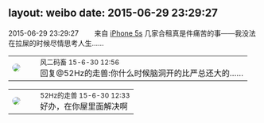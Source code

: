 layout: weibo
date: 2015-06-29 23:29:27
---
<meta name="referrer" content="no-referrer" />

2015-06-29 23:29:27  &nbsp;&nbsp;&nbsp;&nbsp;&nbsp;&nbsp; 来自 <a href="sinaweibo://customweibosource" rel="nofollow">iPhone 5s</a>
几家合租真是件痛苦的事——我没法在拉屎的时候尽情思考人生…… ​​​

<table style="width: 100%;">
  <tr>
    <td style="width: 40px;"><img style="border-radius:50%" src="https://tva3.sinaimg.cn/crop.0.0.639.639.50/6d2a6003jw8f3idy69w2gj20hs0hrt9g.jpg?KID=imgbed,tva&Expires=1624464467&ssig=YEOJCQOjJe"></td>
    <td colspan="2"><small>风二码畜 15-6-30 12:56</small><br/>回复@52Hz的走兽:你什么时候脑洞开的比严总还大的……</td>
  </tr>
</table>

<table style="width: 100%;">
  <tr>
    <td style="width: 40px;"><img style="border-radius:50%" src="https://tva4.sinaimg.cn/crop.0.0.180.180.50/8beaf773jw1e8qgp5bmzyj2050050aa8.jpg?KID=imgbed,tva&Expires=1624464467&ssig=eY9dIm6Wr1"></td>
    <td colspan="2"><small>52Hz的走兽 15-6-30 12:33</small><br/>好办，在你屋里面解决啊</td>
  </tr>
</table>
